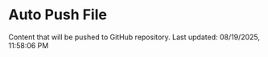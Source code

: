 # Auto Push File

Content that will be pushed to GitHub repository.
Last updated: 08/19/2025, 11:58:06 PM